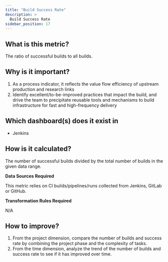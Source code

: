 ```yaml
---
title: "Build Success Rate"
description: >
  Build Success Rate
sidebar_position: 17
---
```


## What is this metric? 
The ratio of successful builds to all builds.

## Why is it important?
1. As a process indicator, it reflects the value flow efficiency of upstream production and research links
2. Identify excellent/to-be-improved practices that impact the build, and drive the team to precipitate reusable tools and mechanisms to build infrastructure for fast and high-frequency delivery

## Which dashboard(s) does it exist in
- Jenkins


## How is it calculated?
The number of successful builds divided by the total number of builds in the given data range.

<b>Data Sources Required</b>

This metric relies on CI builds/pipelines/runs collected from Jenkins, GitLab or GitHub.

<b>Transformation Rules Required</b>

N/A

## How to improve?
1. From the project dimension, compare the number of builds and success rate by combining the project phase and the complexity of tasks.
2. From the time dimension, analyze the trend of the number of builds and success rate to see if it has improved over time.
